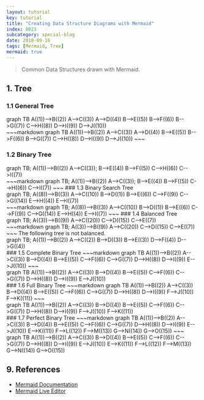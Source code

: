 ```yaml
---
layout: tutorial
key: tutorial
title: "Creating Data Structure Diagrams with Mermaid"
index: 8023
subcategory: special-blog
date: 2018-09-16
tags: [Mermaid, Tree]
mermaid: true
---
```


> Common Data Structures drawn with Mermaid.

## 1. Tree
### 1.1 General Tree
<div class="mermaid">
graph TB
    A((1))-->B((2))
    A-->C((3))
    A-->D((4))
    B-->E((5))
    B-->F((6))
    B-->G((7))
    C-->H((8))
    D-->I((9))
    D-->J((10))
</div>
~~~markdown
graph TB
    A((1))-->B((2))
    A-->C((3))
    A-->D((4))
    B-->E((5))
    B-->F((6))
    B-->G((7))
    C-->H((8))
    D-->I((9))
    D-->J((10))
~~~

### 1.2 Binary Tree
<div class="mermaid">
graph TB;
    A((1))-->B((2))
    A-->C((3));
    B-->E((4))
    B-->F((5))
    C-->H((6))
    C-->I((7))
</div>
~~~markdown
graph TB;
    A((1))-->B((2))
    A-->C((3));
    B-->E((4))
    B-->F((5))
    C-->H((6))
    C-->I((7))
~~~
### 1.3 Binary Search Tree
<div class="mermaid">
graph TB;
    A((8))-->B((3))
    A-->C((10))
    B-->D((1))
    B-->E((6))
    C-->F((9))
    C-->G((14))
    E-->H((4))
    E-->I((7))
</div>
~~~markdown
graph TB;
    A((8))-->B((3))
    A-->C((10))
    B-->D((1))
    B-->E((6))
    C-->F((9))
    C-->G((14))
    E-->H((4))
    E-->I((7))
~~~
### 1.4 Balanced Tree
<div class="mermaid">
graph TB;
    A((3))-->B((9))
    A-->C((20))
    C-->D((15))
    C-->E((7))
</div>
~~~markdown
graph TB;
    A((3))-->B((9))
    A-->C((20))
    C-->D((15))
    C-->E((7))
~~~
The following tree is not balanced.
<div class="mermaid">
graph TB;
    A((1))-->B((2))
    A-->C((2))
    B-->D((3))
    B-->E((3))
    D-->F((4))
    D-->G((4))
</div>
### 1.5 Complete Binary Tree
~~~markdown
graph TB
    A((1))-->B((2))
    A-->C((3))
    B-->D((4))
    B-->E((5))
    C-->F((6))
    C-->G((7))
    D-->H((8))
    D-->I((9))
    E-->J((10))
~~~
<div class="mermaid">
graph TB
    A((1))-->B((2))
    A-->C((3))
    B-->D((4))
    B-->E((5))
    C-->F((6))
    C-->G((7))
    D-->H((8))
    D-->I((9))
    E-->J((10))
</div>
### 1.6 Full Binary Tree
~~~markdown
graph TB
    A((1))-->B((2))
    A-->C((3))
    B-->D((4))
    B-->E((5))
    C-->F((6))
    C-->G((7))
    D-->H((8))
    D-->I((9))
    F-->J((10))
    F-->K((11))
~~~
<div class="mermaid">
graph TB
    A((1))-->B((2))
    A-->C((3))
    B-->D((4))
    B-->E((5))
    C-->F((6))
    C-->G((7))
    D-->H((8))
    D-->I((9))
    F-->J((10))
    F-->K((11))
</div>
### 1.7 Perfect Binary Tree
~~~markdown
graph TB
    A((1))-->B((2))
    A-->C((3))
    B-->D((4))
    B-->E((5))
    C-->F((6))
    C-->G((7))
    D-->H((8))
    D-->I((9))
    E-->J((10))
    E-->K((11))
    F-->L((12))
    F-->M((13))
    G-->N((14))
    G-->O((15))
~~~
<div class="mermaid">
graph TB
    A((1))-->B((2))
    A-->C((3))
    B-->D((4))
    B-->E((5))
    C-->F((6))
    C-->G((7))
    D-->H((8))
    D-->I((9))
    E-->J((10))
    E-->K((11))
    F-->L((12))
    F-->M((13))
    G-->N((14))
    G-->O((15))
</div>

## 9. References
* [Mermaid Documentation](https://mermaidjs.github.io/)
* [Mermaid Live Editor](https://mermaidjs.github.io/mermaid-live-editor)
